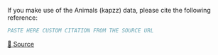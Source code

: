 If you make use of the Animals (kapzz) data, please cite the following reference:

``` bibtex
PASTE HERE CUSTOM CITATION FROM THE SOURCE URL
```

[🔗 Source](https://universe.roboflow.com/graduation-nnzal/animals-kapzz/dataset/2)